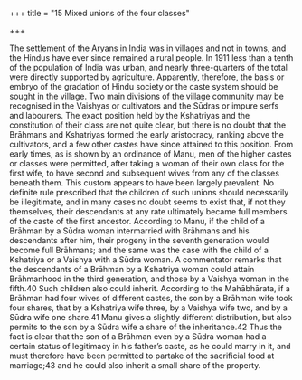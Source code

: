 +++
title = "15 Mixed unions of the four classes"

+++

The settlement of the Aryans in India was in villages and not in towns, and the Hindus have ever since remained a rural people. In 1911 less than a tenth of the population of India was urban, and nearly three-quarters of the total were directly supported by agriculture. Apparently, therefore, the basis or embryo of the gradation of Hindu society or the caste system should be sought in the village. Two main divisions of the village community may be recognised in the Vaishyas or cultivators and the Sūdras or impure serfs and labourers. The exact position held by the Kshatriyas and the constitution of their class are not quite clear, but there is no doubt that the Brāhmans and Kshatriyas formed the early aristocracy, ranking above the cultivators, and a few other castes have since attained to this position. From early times, as is shown by an ordinance of Manu, men of the higher castes or classes were permitted, after taking a woman of their own class for the first wife, to have second and subsequent wives from any of the classes beneath them. This custom appears to have been largely prevalent. No definite rule prescribed that the children of such unions should necessarily be illegitimate, and in many cases no doubt seems to exist that, if not they themselves, their descendants at any rate ultimately became full members of the caste of the first ancestor. According to Manu, if the child of a Brāhman by a Sūdra woman intermarried with Brāhmans and his descendants after him, their progeny in the seventh generation would become full Brāhmans; and the same was the case with the child of a Kshatriya or a Vaishya with a Sūdra woman. A commentator remarks that the descendants of a Brāhman by a Kshatriya woman could attain Brāhmanhood in the third generation, and those by a Vaishya woman in the fifth.40 Such children also could inherit. According to the Mahābhārata, if a Brāhman had four wives of different castes, the son by a Brāhman wife took four shares, that by a Kshatriya wife three, by a Vaishya wife two, and by a Sūdra wife one share.41 Manu gives a slightly different distribution, but also permits to the son by a Sūdra wife a share of the inheritance.42 Thus the fact is clear that the son of a Brāhman even by a Sūdra woman had a certain status of legitimacy in his father’s caste, as he could marry in it, and must therefore have been permitted to partake of the sacrificial food at marriage;43 and he could also inherit a small share of the property. 



